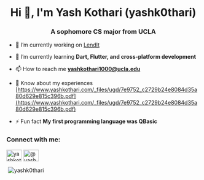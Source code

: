 <h1 align="center">Hi 👋, I'm Yash Kothari (yashk0thari)</h1>
<h3 align="center">A sophomore CS major from UCLA</h3>

- 🔭 I’m currently working on [LendIt](https://github.com/arjunloomba1311/LendIt)

- 🌱 I’m currently learning **Dart, Flutter, and cross-platform development**

- 📫 How to reach me **yashkothari1000@ucla.edu**

- 📄 Know about my experiences [https://www.yashkothari.com/_files/ugd/7e9752_c2729b24e8084d35a80d629e815c396b.pdf](https://www.yashkothari.com/_files/ugd/7e9752_c2729b24e8084d35a80d629e815c396b.pdf)

- ⚡ Fun fact **My first programming language was QBasic**

<h3 align="left">Connect with me:</h3>
<p align="left">
<a href="https://linkedin.com/in/yashkothari1000" target="blank"><img align="center" src="https://raw.githubusercontent.com/rahuldkjain/github-profile-readme-generator/master/src/images/icons/Social/linked-in-alt.svg" alt="yashkothari1000" height="30" width="40" /></a>
<a href="https://instagram.com/@yashkothari1000" target="blank"><img align="center" src="https://raw.githubusercontent.com/rahuldkjain/github-profile-readme-generator/master/src/images/icons/Social/instagram.svg" alt="@yashkothari1000" height="30" width="40" /></a>
</p>

<p>&nbsp;<img align="center" src="https://github-readme-stats.vercel.app/api?username=yashk0thari&show_icons=true&locale=en" alt="yashk0thari" /></p>
